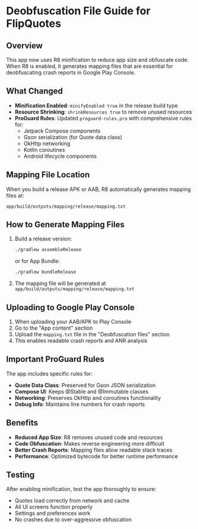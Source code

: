 # Deobfuscation File Guide for FlipQuotes

## Overview
This app now uses R8 minification to reduce app size and obfuscate code. When R8 is enabled, it generates mapping files that are essential for deobfuscating crash reports in Google Play Console.

## What Changed
- **Minification Enabled**: `minifyEnabled true` in the release build type
- **Resource Shrinking**: `shrinkResources true` to remove unused resources
- **ProGuard Rules**: Updated `proguard-rules.pro` with comprehensive rules for:
  - Jetpack Compose components
  - Gson serialization (for Quote data class)
  - OkHttp networking
  - Kotlin coroutines
  - Android lifecycle components

## Mapping File Location
When you build a release APK or AAB, R8 automatically generates mapping files at:
```
app/build/outputs/mapping/release/mapping.txt
```

## How to Generate Mapping Files
1. Build a release version:
   ```bash
   ./gradlew assembleRelease
   ```
   or for App Bundle:
   ```bash
   ./gradlew bundleRelease
   ```

2. The mapping file will be generated at `app/build/outputs/mapping/release/mapping.txt`

## Uploading to Google Play Console
1. When uploading your AAB/APK to Play Console
2. Go to the "App content" section
3. Upload the `mapping.txt` file in the "Deobfuscation files" section
4. This enables readable crash reports and ANR analysis

## Important ProGuard Rules
The app includes specific rules for:
- **Quote Data Class**: Preserved for Gson JSON serialization
- **Compose UI**: Keeps @Stable and @Immutable classes
- **Networking**: Preserves OkHttp and coroutines functionality
- **Debug Info**: Maintains line numbers for crash reports

## Benefits
- **Reduced App Size**: R8 removes unused code and resources
- **Code Obfuscation**: Makes reverse engineering more difficult
- **Better Crash Reports**: Mapping files allow readable stack traces
- **Performance**: Optimized bytecode for better runtime performance

## Testing
After enabling minification, test the app thoroughly to ensure:
- Quotes load correctly from network and cache
- All UI screens function properly
- Settings and preferences work
- No crashes due to over-aggressive obfuscation